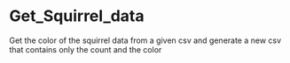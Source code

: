 # Get_Squirrel_data
Get the color of the squirrel data from a given csv and generate a new csv that contains only the count and the color
